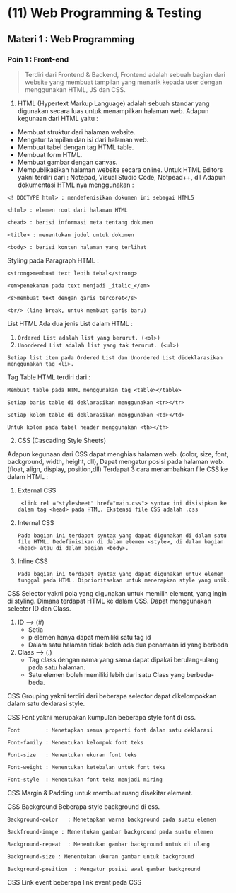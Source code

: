 # (11) Web Programming & Testing
## Materi 1 : Web Programming
### Poin 1 : Front-end
> Terdiri dari Frontend & Backend, Frontend adalah sebuah bagian dari website yang membuat tampilan yang menarik kepada user dengan menggunakan HTML, JS dan CSS.
1. HTML (Hypertext Markup Language) adalah sebuah standar yang digunakan secara luas untuk menampilkan halaman web.
Adapun kegunaan dari HTML yaitu :
- Membuat struktur dari halaman website.
- Mengatur tampilan dan isi dari halaman web.
- Membuat tabel dengan tag HTML table.
- Membuat form HTML.
- Membuat gambar dengan canvas.
- Mempublikasikan halaman website secara online.
Untuk HTML Editors yakni terdiri dari : Notepad, Visual Studio Code, Notpead++, dll
Adapun dokumentasi HTML nya menggunakan :

`<! DOCTYPE html> : mendefenisikan dokumen ini sebagai HTML5`

`<html> : elemen root dari halaman HTML`

`<head> : berisi informasi meta tentang dokumen`

`<title> : menentukan judul untuk dokumen`

`<body> : berisi konten halaman yang terlihat`

Styling pada Paragraph HTML :

`<strong>membuat text lebih tebal</strong>`

`<em>penekanan pada text menjadi _italic_</em>`

`<s>membuat text dengan garis tercoret</s>`

`<br/> (line break, untuk membuat garis baru)`

List HTML
Ada dua jenis List dalam HTML :
1. `Ordered List adalah list yang berurut. (<ol>)`
2. `Unordered List adalah list yang tak terurut. (<ul>)`

`Setiap list item pada Ordered List dan Unordered List dideklarasikan menggunakan tag <li>.`

Tag Table HTML terdiri dari :

`Membuat table pada HTML menggunakan tag <table></table>`

`Setiap baris table di deklarasikan menggunakan <tr></tr>`

`Setiap kolom table di deklarasikan menggunakan <td></td>`

`Untuk kolom pada tabel header menggunakan <th></th>`

2. CSS (Cascading Style Sheets)

Adapun kegunaan dari CSS dapat menghias halaman web. (color, size, font, background, width, height, dll), Dapat mengatur posisi pada halaman web. (float, align, display, position,dll)
Terdapat 3 cara menambahkan file CSS ke dalam HTML :
1. External CSS 

   ` <link rel ="stylesheet" href="main.css"> syntax ini disisipkan ke dalam tag <head> pada HTML. Ekstensi file CSS adalah .css`

2. Internal CSS

    `Pada bagian ini terdapat syntax yang dapat digunakan di dalam satu file HTML. Dedefinisikan di dalam elemen <style>, di dalam bagian <head> atau di dalam bagian <body>.`

3. Inline CSS

    `Pada bagian ini terdapat syntax yang dapat digunakan untuk elemen tunggal pada HTML. Diprioritaskan untuk menerapkan style yang unik.`

CSS Selector yakni pola yang digunakan untuk memilih element, yang ingin di styling. Dimana terdapat HTML ke dalam CSS. Dapat menggunakan selector ID dan Class.
1. ID --> (#)
    - Setia
    - p elemen hanya dapat memiliki satu tag id
    - Dalam satu halaman tidak boleh ada dua penamaan id yang berbeda
2. Class --> (.)
    - Tag class dengan nama yang sama dapat dipakai berulang-ulang pada satu halaman.
    - Satu elemen boleh memiliki lebih dari satu Class yang berbeda-beda.

CSS Grouping yakni terdiri dari beberapa selector dapat dikelompokkan dalam satu deklarasi style.

CSS Font yakni merupakan kumpulan beberapa style font di css.

`Font        : Menetapkan semua properti font dalan satu deklarasi`

`Font-family : Menentukan kelompok font teks`

`Font-size   : Menentukan ukuran font teks`

`Font-weight : Menentukan ketebalan untuk font teks`

`Font-style  : Menentukan font teks menjadi miring`

CSS Margin & Padding untuk membuat ruang disekitar element.

CSS Background Beberapa style background di css.

`Background-color   : Menetapkan warna background pada suatu elemen`

`Backfround-image : Menentukan gambar background pada suatu elemen`

`Background-repeat  : Menentukan gambar background untuk di ulang`

`Background-size : Menentukan ukuran gambar untuk background`

`Background-position  : Mengatur posisi awal gambar background`

CSS Link event beberapa link event pada CSS
